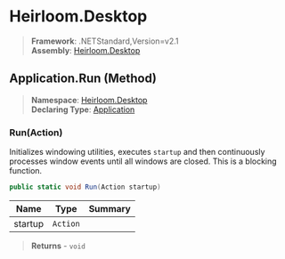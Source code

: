 # Heirloom.Desktop

> **Framework**: .NETStandard,Version=v2.1  
> **Assembly**: [Heirloom.Desktop][0]

## Application.Run (Method)

> **Namespace**: [Heirloom.Desktop][0]  
> **Declaring Type**: [Application][1]

### Run(Action)

Initializes windowing utilities, executes `startup` and then continuously processes window events until all windows are closed. This is a blocking function.

```cs
public static void Run(Action startup)
```

| Name    | Type     | Summary |
|---------|----------|---------|
| startup | `Action` |         |

> **Returns** - `void`

[0]: ../../../Heirloom.Desktop.md
[1]: ../Application.md
